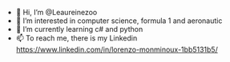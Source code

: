 - 👋 Hi, I’m @Leaureinezoo
- 👀 I’m interested in computer science, formula 1 and aeronautic
- 🌱 I’m currently learning c# and python
- 📫 To reach me, there is my Linkedin https://www.linkedin.com/in/lorenzo-monminoux-1bb5131b5/

<!---
Leaureinezoo/Leaureinezoo is a ✨ special ✨ repository because its `README.md` (this file) appears on your GitHub profile.
You can click the Preview link to take a look at your changes.
--->
